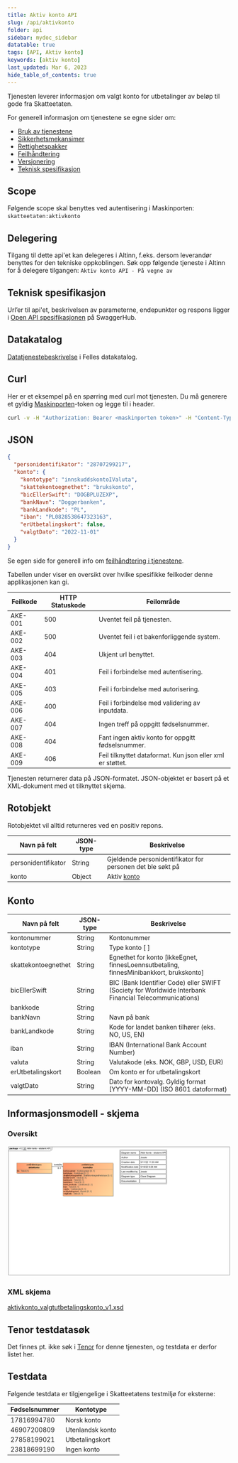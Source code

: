 ```yaml
---
title: Aktiv konto API
slug: /api/aktivkonto
folder: api
sidebar: mydoc_sidebar
datatable: true
tags: [API, Aktiv konto]
keywords: [aktiv konto]
last_updated: Mar 6, 2023
hide_table_of_contents: true
---
```

<summary>Tjenesten leverer informasjon om valgt konto for utbetalinger av beløp til gode fra Skatteetaten.</summary>

<Tabs underline={true}>
<TabItem headerText="Om tjenesten" itemKey="itemKey-1" default>

For generell informasjon om tjenestene se egne sider om:
* [Bruk av tjenestene](../om/bruk.md)
* [Sikkerhetsmekansimer](../om/sikkerhet.md)
* [Rettighetspakker](../om/rettighetspakker.md) 
* [Feilhåndtering](../om/feil.md)
* [Versjonering](../om/versjoner.md)
* [Teknisk spesifikasjon](../om/tekniskspesifikasjon.md)

## Scope
Følgende scope skal benyttes ved autentisering i Maskinporten: `skatteetaten:aktivkonto`

## Delegering
Tilgang til dette api'et kan delegeres i Altinn, f.eks. dersom leverandør benyttes for den tekniske oppkoblingen. Søk opp følgende tjeneste i Altinn for å delegere tilgangen: `Aktiv konto API - På vegne av`

## Teknisk spesifikasjon
Url’er til api'et, beskrivelsen av parameterne, endepunkter og respons ligger i [Open API spesifikasjonen](https://app.swaggerhub.com/apis/skatteetaten/aktivkonto-api) på SwaggerHub.

## Datakatalog

[Datatjenestebeskrivelse](https://data.norge.no/dataservices/e6f947c9-2ca0-31de-81d5-175067550a01) i Felles datakatalog.

</TabItem>

<TabItem headerText="Eksempler" itemKey="itemKey-2">

## Curl

Her er et eksempel på en spørring med curl mot tjenesten. Du må generere et gyldig [Maskinporten](../om/sikkerhet.md)-token og legge til i header.

```bash
curl -v -H "Authorization: Bearer <maskinporten token>" -H "Content-Type: application/json" "https://api-test.sits.no/api/aktivkonto/v3/28707299217"
```

## JSON

```json
{
  "personidentifikator": "28707299217",
  "konto": {
    "kontotype": "innskuddskontoIValuta",
    "skattekontoegnethet": "brukskonto",
    "bicEllerSwift": "DOGBPLUZEXP",
    "bankNavn": "Doggerbanken",
    "bankLandkode": "PL",
    "iban": "PL0828538647323163",
    "erUtbetalingskort": false,
    "valgtDato": "2022-11-01"
  }
}
```
</TabItem> 
<TabItem headerText="Feilkoder" itemKey="itemKey-3">

Se egen side for generell info om [feilhåndtering i tjenestene](../om/feil.md).

Tabellen under viser en oversikt over hvilke spesifikke feilkoder denne applikasjonen kan gi.

| Feilkode | HTTP Statuskode | Feilområde                                                 |
|----------|-----------------|------------------------------------------------------------|
| AKE-001  | 500             | Uventet feil på tjenesten.                                 |
| AKE-002  | 500             | Uventet feil i et bakenforliggende system.                 |
| AKE-003  | 404             | Ukjent url benyttet.                                       |
| AKE-004  | 401             | Feil i forbindelse med autentisering.                      |
| AKE-005  | 403             | Feil i forbindelse med autorisering.                       |
| AKE-006  | 400             | Feil i forbindelse med validering av inputdata.            |
| AKE-007  | 404             | Ingen treff på oppgitt fødselsnummer.                      |
| AKE-008  | 404             | Fant ingen aktiv konto for oppgitt fødselsnummer.          |
| AKE-009  | 406             | Feil tilknyttet dataformat. Kun json eller xml er støttet. |  
  
</TabItem>
<TabItem headerText="Informasjonsmodell" itemKey="itemKey-4">

Tjenesten returnerer data på JSON-formatet. JSON-objektet er basert på et XML-dokument med et tilknyttet skjema.

## Rotobjekt

Rotobjektet vil alltid returneres ved en positiv repons.

| Navn på felt     | JSON-type | Beskrivelse                                               |
|------------------|-----------|-----------------------------------------------------------|
| personidentifikator | String    | Gjeldende personidentifikator for personen det ble søkt på |
| konto            | Object    | Aktiv [konto](#Konto)                                     |

## Konto

| Navn på felt | JSON-type | Beskrivelse                                                                                           |
| -------------|-----------|-------------------------------------------------------------------------------------------------------|
| kontonummer | String    | Kontonummer                                                                                            |
| kontotype | String    | Type konto [ ]                                                                                           |
| skattekontoegnethet | String    | Egnethet for konto [ikkeEgnet, finnesLoennsutbetaling, finnesMinibankkort, brukskonto]         |
| bicEllerSwift | String    | BIC (Bank Identifier Code) eller SWIFT (Society for Worldwide Interbank Financial Telecommunications)|
| bankkode | String    |                                                                                                           |
| bankNavn | String    | Navn på bank                                                                                              |
| bankLandkode | String    | Kode for landet banken tilhører (eks. NO, US, EN)                                                     |
| iban | String    | IBAN (International Bank Account Number)                                                                      |
| valuta | String    | Valutakode (eks. NOK, GBP, USD, EUR)                                                                        |
| erUtbetalingskort | Boolean   | Om konto er for utbetalingskort                                                                  |
| valgtDato | String    | Dato for kontovalg. Gyldig format [YYYY-MM-DD] (ISO 8601 datoformat)                                     |

## Informasjonsmodell - skjema

### Oversikt
[![Oversikt](../../static/download/aktivkontoekstern/aktivkonto-ekstern.png)](../../download/aktivkontoekstern/aktivkonto-ekstern.png)

### XML skjema
[aktivkonto_valgtutbetalingskonto_v1.xsd](../../static/download/aktivkontoekstern/aktivkonto_valgtutbetalingskonto_v1.xsd)
  
</TabItem>
<TabItem headerText="Test" itemKey="itemKey-5">

## Tenor testdatasøk
Det finnes pt. ikke søk i [Tenor](../test/tenor.md) for denne tjenesten, og testdata er derfor listet her.

## Testdata
Følgende testdata er tilgjengelige i Skatteetatens testmiljø for eksterne: 

| Fødselsnummer | Kontotype | 
|---|---|
| 17816994780 | Norsk konto |
| 46907200809 | Utenlandsk konto |
| 27858199021 | Utbetalingskort |
| 23818699190 | Ingen konto |
  
</TabItem>
</Tabs>
  
